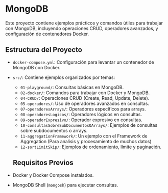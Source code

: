 # MongoDB

Este proyecto contiene ejemplos prácticos y comandos útiles para trabajar con MongoDB, incluyendo operaciones CRUD, operadores avanzados, y configuración de contenedores Docker.

## Estructura del Proyecto

- `docker-compose.yml`: Configuración para levantar un contenedor de MongoDB con Docker.
- `src/`: Contiene ejemplos organizados por temas:
  - `01-playground/`: Consultas básicas en MongoDB.
  - `02-docker/`: Comandos para trabajar con Docker y MongoDB.
  - `04-CRUD/`: Operaciones CRUD (Create, Read, Update, Delete).
  - `05-operadores/`: Uso de operadores avanzados en consultas.
  - `07-operadoresArrays/`: Operadores específicos para arrays.
  - `08-operadoresLogicos/`: Operadores lógicos en consultas.
  - `09-operadorExpresivo/`: Operador expresivo en consultas.
  - `10-consultasSobreSubDocumentosOArrays/`: Ejemplos de consultas sobre subdocumentos o arrays.
  - `11-aggregationFramework/`: Un ejemplo con el Framework de Aggregation (Para analisis y procesamiento de muchos datos)
  - `12-sortLimitSkip/`: Ejemplos de ordenamiento, límite y paginación.
  
  ## Requisitos Previos

- Docker y Docker Compose instalados.
- MongoDB Shell (`mongosh`) para ejecutar consultas.

